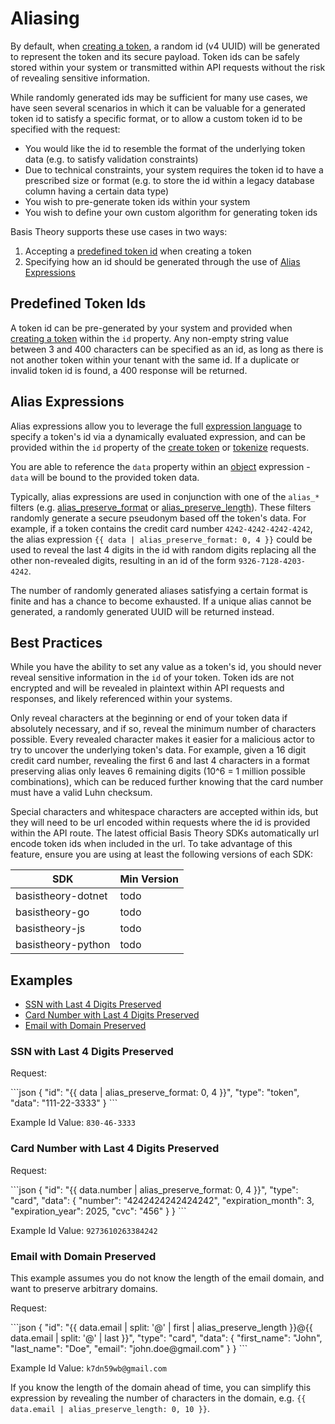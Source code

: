 # Aliasing

By default, when [creating a token](/#tokens-create-token), a random id (v4 UUID) will be generated to represent the
token and its secure payload. Token ids can be safely stored within your system or transmitted within API requests
without the risk of revealing sensitive information.

While randomly generated ids may be sufficient for many use cases, we have seen several scenarios in which it can be
valuable for a generated token id to satisfy a specific format, or to allow a custom token id to be specified with
the request:

- You would like the id to resemble the format of the underlying token data (e.g. to satisfy validation constraints)
- Due to technical constraints, your system requires the token id to have a prescribed size or format (e.g. to store the
  id within a legacy database column having a certain data type)
- You wish to pre-generate token ids within your system
- You wish to define your own custom algorithm for generating token ids

Basis Theory supports these use cases in two ways:

1. Accepting a [predefined token id](#aliasing-pre-defined-token-ids) when creating a token
2. Specifying how an id should be generated through the use of [Alias Expressions](#aliasing-alias-expressions)

## Predefined Token Ids

A token id can be pre-generated by your system and provided when [creating a token](/#tokens-create-token)
within the `id` property. Any non-empty string value between 3 and 400 characters can be specified as an id, as long as
there is not another token within your tenant with the same id. If a duplicate or invalid token id is found, a 400
response will be returned.

## Alias Expressions

Alias expressions allow you to leverage the full [expression language](#language) to specify a token's id via a
dynamically evaluated expression, and can be provided within the `id` property of the
[create token](/api-reference/#tokens-create-token) or [tokenize](/api-reference/#tokenize) requests.

You are able to reference the `data` property within an [object](#language-objects) expression -
`data` will be bound to the provided token data.

Typically, alias expressions are used in conjunction with one of the `alias_*` filters (e.g. [alias_preserve_format](#filters-alias_preserve_format)
or [alias_preserve_length](#filters-alias_preserve_length)). These filters randomly generate a secure pseudonym based off the token's data.
For example, if a token contains the credit card number `4242-4242-4242-4242`, the alias expression `{{ data | alias_preserve_format: 0, 4 }}`
could be used to reveal the last 4 digits in the id with random digits replacing all the other non-revealed digits, 
resulting in an id of the form `9326-7128-4203-4242`.

<aside class="warning">
  <span>
    The number of randomly generated aliases satisfying a certain format is finite and has a chance to become exhausted. 
    If a unique alias cannot be generated, a randomly generated UUID will be returned instead.
  </span>
</aside>

## Best Practices

While you have the ability to set any value as a token's id, you should never reveal sensitive information in the `id` of your token.
Token ids are not encrypted and will be revealed in plaintext within API requests and responses, and likely referenced within your systems.

Only reveal characters at the beginning or end of your token data if absolutely necessary, and if so, reveal the minimum number of characters possible.
Every revealed character makes it easier for a malicious actor to try to uncover the underlying token's data. 
For example, given a 16 digit credit card number, revealing the first 6 and last 4 characters in a format preserving alias
only leaves 6 remaining digits (10^6 = 1 million possible combinations), which can be reduced further
knowing that the card number must have a valid Luhn checksum. 

Special characters and whitespace characters are accepted within ids, but they will need to be url encoded within
requests where the id is provided within the API route. The latest official Basis Theory SDKs automatically url encode 
token ids when included in the url. To take advantage of this feature, ensure you are using at least the following versions of each SDK:

| SDK                | Min Version |
|--------------------|-------------|
| basistheory-dotnet | todo        |
| basistheory-go     | todo        |
| basistheory-js     | todo        |
| basistheory-python | todo        |


## Examples

- [SSN with Last 4 Digits Preserved](#aliasing-examples-ssn-with-last-4-digits-preserved)
- [Card Number with Last 4 Digits Preserved](#aliasing-examples-card-number-with-last-4-digits-preserved)
- [Email with Domain Preserved](#aliasing-examples-email-with-domain-preserved)

### SSN with Last 4 Digits Preserved

Request:

<div class="center-column"></div>
```json
{
  "id": "{{ data | alias_preserve_format: 0, 4 }}",
  "type": "token",
  "data": "111-22-3333"
}
```

Example Id Value: `830-46-3333`

### Card Number with Last 4 Digits Preserved

Request:

<div class="center-column"></div>
```json
{
  "id": "{{ data.number | alias_preserve_format: 0, 4 }}",
  "type": "card",
  "data": {
    "number": "4242424242424242",
    "expiration_month": 3,
    "expiration_year": 2025,
    "cvc": "456"
  }
}
```

Example Id Value: `9273610263384242`

### Email with Domain Preserved

This example assumes you do not know the length of the email domain, and want to preserve arbitrary domains.

Request:

<div class="center-column"></div>
```json
{
  "id": "{{ data.email | split: '@' | first | alias_preserve_length }}@{{ data.email | split: '@' | last }}",
  "type": "card",
  "data": {
    "first_name": "John",
    "last_name": "Doe",
    "email": "john.doe@gmail.com"
  }
}
```

Example Id Value: `k7dn59wb@gmail.com`

If you know the length of the domain ahead of time, you can simplify this expression by revealing the number of 
characters in the domain, e.g. `{{ data.email | alias_preserve_length: 0, 10 }}`.
